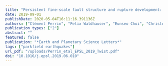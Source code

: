 ```yaml
---
title: "Persistent fine-scale fault structure and rupture development: A new twist in the Parkfield, California, story"
date: 2019-09-01
publishDate: 2020-05-04T16:11:16.391136Z
authors: ["Clément Perrin", "Felix Waldhauser", "Eunseo Choi", "Christopher H. Scholz"]
publication_types: ["2"]
abstract: ""
featured: false
publication: "*Earth and Planetary Science Letters*"
tags: ["parkfield earthquakes"]
url_pdf: "/uploads/Perrin_etal_EPSL_2019_Twist.pdf"
doi: "10.1016/j.epsl.2019.06.010"
---
```


